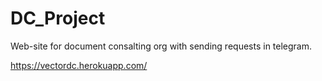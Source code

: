 # DC_Project

Web-site for document consalting org with sending requests in telegram.

https://vectordc.herokuapp.com/
